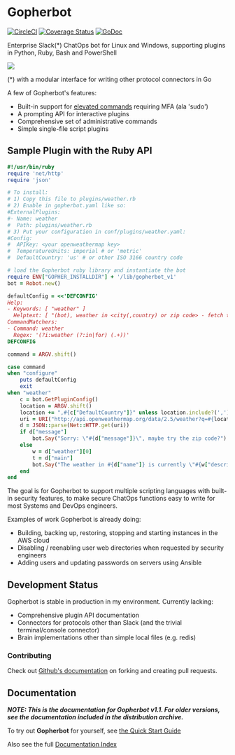 # Gopherbot

[![CircleCI](https://circleci.com/gh/lnxjedi/gopherbot.svg?style=shield)](https://circleci.com/gh/lnxjedi/gopherbot)
[![Coverage Status](https://coveralls.io/repos/github/lnxjedi/gopherbot/badge.svg?branch=master&service=github)](https://coveralls.io/github/lnxjedi/gopherbot?branch=master)
[![GoDoc](https://godoc.org/github.com/lnxjedi/gopherbot/bot?status.png)](https://godoc.org/github.com/lnxjedi/gopherbot/bot)

Enterprise Slack(\*) ChatOps bot for Linux and Windows, supporting plugins in Python, Ruby, Bash and PowerShell

![](https://raw.githubusercontent.com/wiki/lnxjedi/gopherbot/botdemo.gif)

(*) with a modular interface for writing other protocol connectors in Go

A few of Gopherbot's features:
* Built-in support for [elevated commands](doc/Security-Overview.md#elevation) requiring MFA (ala 'sudo')
* A prompting API for interactive plugins
* Comprehensive set of administrative commands
* Simple single-file script plugins

## Sample Plugin with the Ruby API
```ruby
#!/usr/bin/ruby
require 'net/http'
require 'json'

# To install:
# 1) Copy this file to plugins/weather.rb
# 2) Enable in gopherbot.yaml like so:
#ExternalPlugins:
#- Name: weather
#  Path: plugins/weather.rb
# 3) Put your configuration in conf/plugins/weather.yaml:
#Config:
#  APIKey: <your openweathermap key>
#  TemperatureUnits: imperial # or 'metric'
#  DefaultCountry: 'us' # or other ISO 3166 country code

# load the Gopherbot ruby library and instantiate the bot
require ENV["GOPHER_INSTALLDIR"] + '/lib/gopherbot_v1'
bot = Robot.new()

defaultConfig = <<'DEFCONFIG'
Help:
- Keywords: [ "weather" ]
  Helptext: [ "(bot), weather in <city(,country) or zip code> - fetch the weather from OpenWeatherMap" ]
CommandMatchers:
- Command: weather
  Regex: '(?i:weather (?:in|for) (.+))'
DEFCONFIG

command = ARGV.shift()

case command
when "configure"
	puts defaultConfig
	exit
when "weather"
    c = bot.GetPluginConfig()
    location = ARGV.shift()
    location += ",#{c["DefaultCountry"]}" unless location.include?(',')
    uri = URI("http://api.openweathermap.org/data/2.5/weather?q=#{location}&units=#{c["TemperatureUnits"]}&APPID=#{c["APIKey"]}")
    d = JSON::parse(Net::HTTP.get(uri))
    if d["message"]
        bot.Say("Sorry: \"#{d["message"]}\", maybe try the zip code?")
    else
        w = d["weather"][0]
        t = d["main"]
        bot.Say("The weather in #{d["name"]} is currently \"#{w["description"]}\" and #{t["temp"]} degrees, with a forecast low of #{t["temp_min"]} and high of #{t["temp_max"]}")
    end
end
```

The goal is for Gopherbot to support multiple scripting languages with built-in security features, to make secure ChatOps functions easy to write for most Systems and DevOps engineers.

Examples of work Gopherbot is already doing:
* Building, backing up, restoring, stopping and starting instances in the AWS cloud
* Disabling / reenabling user web directories when requested by security engineers
* Adding users and updating passwords on servers using Ansible

## Development Status
Gopherbot is stable in production in my environment. Currently lacking:
* Comprehensive plugin API documentation
* Connectors for protocols other than Slack (and the trivial terminal/console connector)
* Brain implementations other than simple local files (e.g. redis)

### Contributing
Check out [Github's documentation](https://help.github.com/articles/fork-a-repo/) on forking and creating pull requests.

## Documentation

***NOTE: This is the documentation for Gopherbot v1.1. For older versions, see the documentation included in the distribution archive.***

To try out **Gopherbot** for yourself, see [the Quick Start Guide](doc/Quick-Start.md)

Also see the full [Documentation Index](doc/README.md)
